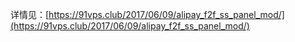 详情见：[https://91vps.club/2017/06/09/alipay_f2f_ss_panel_mod/](https://91vps.club/2017/06/09/alipay_f2f_ss_panel_mod/)
